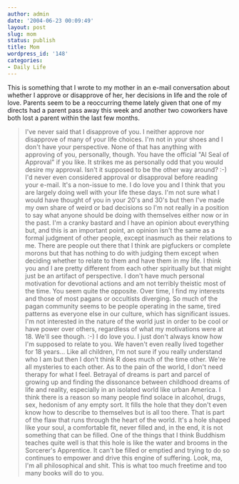 ```yaml
---
author: admin
date: '2004-06-23 00:09:49'
layout: post
slug: mom
status: publish
title: Mom
wordpress_id: '148'
categories:
- Daily Life
---
```


This is something that I wrote to my mother in an e-mail conversation
about whether I approve or disapprove of her, her decisions in life and
the role of love. Parents seem to be a reoccurring theme lately given
that one of my directs had a parent pass away this week and another two
coworkers have both lost a parent within the last few months.

> I've never said that I disapprove of you. I neither approve nor
> disapprove of many of your life choices. I'm not in your shoes and I
> don't have your perspective. None of that has anything with approving
> of you, personally, though. You have the official "Al Seal of
> Approval" if you like. It strikes me as personally odd that you would
> desire my approval. Isn't it supposed to be the other way around? :-)
> I'd never even considered approval or disapproval before reading your
> e-mail. It's a non-issue to me. I do love you and I think that you are
> largely doing well with your life these days. I'm not sure what I
> would have thought of you in your 20's and 30's but then I've made my
> own share of weird or bad decisions so I'm not really in a position to
> say what anyone should be doing with themselves either now or in the
> past. I'm a cranky bastard and I have an opinion about everything but,
> and this is an important point, an opinion isn't the same as a formal
> judgment of other people, except inasmuch as their relations to me.
> There are people out there that I think are pigfuckers or complete
> morons but that has nothing to do with judging them except when
> deciding whether to relate to them and have them in my life. I think
> you and I are pretty different from each other spiritually but that
> might just be an artifact of perspective. I don't have much personal
> motivation for devotional actions and am not terribly theistic most of
> the time. You seem quite the opposite. Over time, I find my interests
> and those of most pagans or occultists diverging. So much of the pagan
> community seems to be people operating in the same, tired patterns as
> everyone else in our culture, which has significant issues. I'm not
> interested in the nature of the world just in order to be cool or have
> power over others, regardless of what my motivations were at 18. We'll
> see though. :-) I do love you. I just don't always know how I'm
> supposed to relate to you. We haven't even really lived together for
> 18 years... Like all children, I'm not sure if you really understand
> who I am but then I don't think R does much of the time other. We're
> all mysteries to each other. As to the pain of the world, I don't need
> therapy for what I feel. Betrayal of dreams is part and parcel of
> growing up and finding the dissonance between childhood dreams of life
> and reality, especially in an isolated world like urban America. I
> think there is a reason so many people find solace in alcohol, drugs,
> sex, hedonism of any empty sort. It fills the hole that they don't
> even know how to describe to themselves but is all too there. That is
> part of the flaw that runs through the heart of the world. It's a hole
> shaped like your soul, a comfortable fit, never filled and, in the
> end, it is not something that can be filled. One of the things that I
> think Buddhism teaches quite well is that this hole is like the water
> and brooms in the Sorcerer's Apprentice. It can't be filled or emptied
> and trying to do so continues to empower and drive this engine of
> suffering. Look, ma, I'm all philosophical and shit. This is what too
> much freetime and too many books will do to you.
